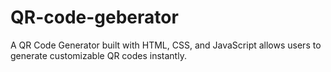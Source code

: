 # QR-code-geberator
A QR Code Generator built with HTML, CSS, and JavaScript allows users to generate customizable QR codes instantly.
